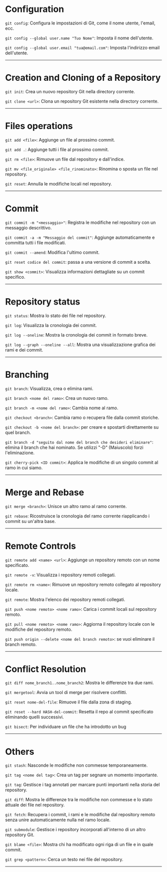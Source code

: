 <!-- @format -->

# Configuration

`git config`: Configura le impostazioni di Git, come il nome utente, l'email, ecc.

`git config --global user.name "Tuo Nome"`: Imposta il nome dell'utente.

`git config --global user.email "tua@email.com"`: Imposta l'indirizzo email dell'utente.

---

# Creation and Cloning of a Repository

`git init`: Crea un nuovo repository Git nella directory corrente.

`git clone <url>`: Clona un repository Git esistente nella directory corrente.

---

# Files operations

`git add <file>`: Aggiunge un file al prossimo commit.

`git add .`: Aggiunge tutti i file al prossimo commit.

`git rm <file>`: Rimuove un file dal repository e dall'indice.

`git mv <file_originale> <file_rinominato>`: Rinomina o sposta un file nel repository.

`git reset`: Annulla le modifiche locali nel repository.

---

# Commit

`git commit -m "<messaggio>"`: Registra le modifiche nel repository con un messaggio descrittivo.

`git commit -a -m "Messaggio del commit"`: Aggiunge automaticamente e committa tutti i file modificati.

`git commit --amend`: Modifica l'ultimo commit.

`git reset codice del commit`: passa a una versione di commit a scelta.

`git show <commit>`: Visualizza informazioni dettagliate su un commit specifico.

---

# Repository status

`git status`: Mostra lo stato dei file nel repository.

`git log`: Visualizza la cronologia dei commit.

`git log --oneline`: Mostra la cronologia dei commit in formato breve.

`git log --graph --oneline --all`: Mostra una visualizzazione grafica dei rami e dei commit.

---

# Branching

`git branch`: Visualizza, crea o elimina rami.

`git branch <nome del ramo>`: Crea un nuovo ramo.

`git branch -m <nome del ramo>`: Cambia nome al ramo.

`git checkout <branch>`: Cambia ramo o recupera file dalla commit storiche.

`git checkout -b <nome del branch>`: per creare e spostarti direttamente su quel branch.

`git branch -d "seguito dal nome del branch che desideri eliminare"`: elimina il branch che hai nominato. Se utilizzi "-D" (Maiuscolo) forzi l'eliminazione.

`git cherry-pick <ID commit>`: Applica le modifiche di un singolo commit al ramo in cui siamo.

---

# Merge and Rebase

`git merge <branch>`: Unisce un altro ramo al ramo corrente.

`git rebase`: Ricostruisce la cronologia del ramo corrente riapplicando i commit su un'altra base.

---

# Remote Controls

`git remote add <name> <url>`: Aggiunge un repository remoto con un nome specificato.

`git remote -v`: Visualizza i repository remoti collegati.

`git remote rm <name>`: Rimuove un repository remoto collegato al repository locale.

`git remote`: Mostra l'elenco dei repository remoti collegati.

`git push <nome remoto> <nome ramo>`: Carica i commit locali sul repository remoto.

`git pull <nome remoto> <nome ramo>`: Aggiorna il repository locale con le modifiche del repository remoto.

`git push origin --delete <nome del branch remoto>`: se vuoi eliminare il branch remoto.

---

# Conflict Resolution

`git diff nome_branch1..nome_branch2`: Mostra le differenze tra due rami.

`git mergetool`: Avvia un tool di merge per risolvere conflitti.

`git reset nome-del-file`: Rimuove il file dalla zona di staging.

`git reset --hard HASH-del-commit`: Resetta il repo al commit specificato eliminando quelli successivi.

`git bisect`: Per individuare un file che ha introdotto un bug

---

# Others

`git stash`: Nasconde le modifiche non commesse temporaneamente.

`git tag <nome del tag>`: Crea un tag per segnare un momento importante.

`git tag`: Gestisce i tag annotati per marcare punti importanti nella storia del repository.

`git diff`: Mostra le differenze tra le modifiche non commesse e lo stato attuale dei file nel repository.

`git fetch`: Recupera i commit, i rami e le modifiche dal repository remoto senza unire automaticamente nulla nel ramo locale.

`git submodule`: Gestisce i repository incorporati all'interno di un altro repository Git.

`git blame <file>`: Mostra chi ha modificato ogni riga di un file e in quale commit.

`git grep <pattern>`: Cerca un testo nei file del repository.

---
